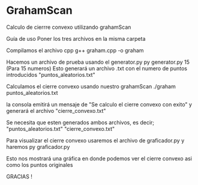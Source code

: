# GrahamScan
Calculo de cierrre convexo utilizando grahamScan

Guía de uso
Poner los tres archivos en la misma carpeta

Compilamos el archivo cpp
g++ graham.cpp -o graham

Hacemos un archivo de prueba usando el generator.py
py generator.py 15 (Para 15 numeros)
Esto generará un archivo .txt con el numero de puntos introducidos
"puntos_aleatorios.txt"

Calculamos el cierre convexo usando nuestro grahamScan
./graham puntos_aleatorios.txt

la consola emitirá un mensaje de "Se calculo el cierre convexo con exito"
y generará el archivo
"cierre_convexo.txt"

Se necesita que esten generados ambos archivos, es decir;
"puntos_aleatorios.txt"
"cierre_convexo.txt"

Para visualizar el cierre convexo usaremos el archivo de graficador.py
y haremos
py graficador.py

Esto nos mostrará una gráfica en donde podemos ver el cierre convexo
asi como los puntos originales

GRACIAS !
